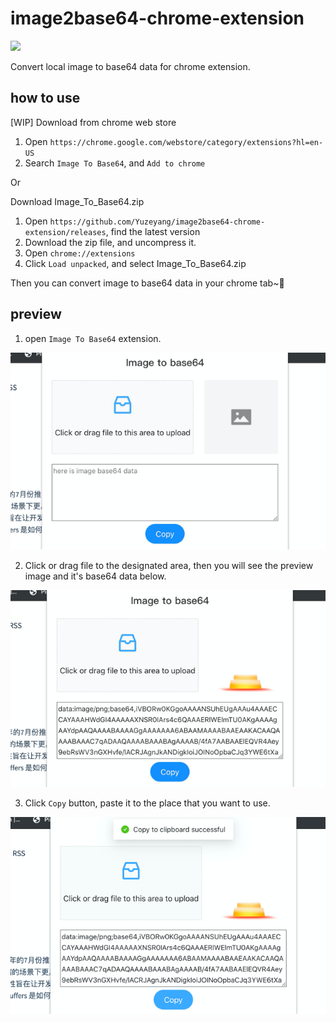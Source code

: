 # image2base64-chrome-extension

![](https://img.shields.io/github/license/Yuzeyang/image2base64-chrome-extension)

Convert local image to base64 data for chrome extension.

## how to use

[WIP] Download from chrome web store

1. Open `https://chrome.google.com/webstore/category/extensions?hl=en-US` 
2. Search `Image To Base64`, and `Add to chrome`



Or



Download Image_To_Base64.zip

1. Open `https://github.com/Yuzeyang/image2base64-chrome-extension/releases`, find the latest version
2. Download the zip file, and uncompress it.
3. Open `chrome://extensions`
4. Click `Load unpacked`, and select Image_To_Base64.zip



Then you can convert image to base64 data in your chrome tab~🎉

## preview

1. open `Image To Base64` extension.

![](./images/preview_1.png)

2. Click or drag file to the designated area, then you will see the preview image and it's base64 data below.

![](./images/preview_2.png)

3. Click `Copy` button, paste it to the place that you want to use.

![](./images/preview_3.png)